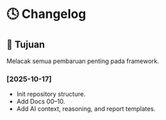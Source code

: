 # 🕓 Changelog
## 📘 Tujuan
Melacak semua pembaruan penting pada framework.
### [2025-10-17]
- Init repository structure.
- Add Docs 00–10.
- Add AI context, reasoning, and report templates.
